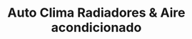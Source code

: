 ---
title: "Auto Clima Radiadores & Aire acondicionado"
url: /san-jose/auto-clima-radiadores-und-aire-acondicionado/
shop: reparación de automóviles
---